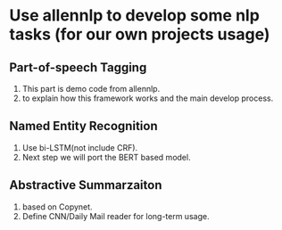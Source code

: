 # Use allennlp to develop some nlp tasks (for our own projects usage)

## Part-of-speech Tagging
1. This part is demo code from allennlp.
2. to explain how this framework works and the main develop process.
## Named Entity Recognition
1. Use bi-LSTM(not include CRF).
2. Next step we will port the BERT based model.

## Abstractive Summarzaiton
1. based on Copynet.
2. Define CNN/Daily Mail reader for long-term usage.